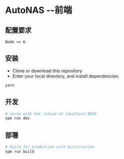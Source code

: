 # AutoNAS --前端

> 

## 配置要求

`Node >= 6`

## 安装

 - Clone or download this repository
 - Enter your local directory, and install dependencies:

``` bash
yarn
```

## 开发

``` bash
# serve with hot reload at localhost:8010
npm run dev
```

## 部署

``` bash
# build for production with minification
npm run build